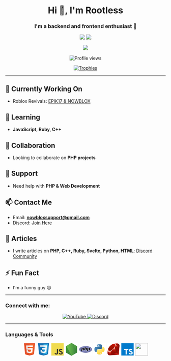 <h1 align="center">Hi 👋, I'm Rootless</h1>
<h3 align="center">I'm a backend and frontend enthusiast 🚀</h3>

<!-- GitHub Stats en haut -->
<p align="center">
  <img src="https://github-readme-stats.vercel.app/api?username=trapzofficial&show_icons=true&theme=radical&count_private=true" />
  <img src="https://github-readme-streak-stats.herokuapp.com/?user=trapzofficial&theme=radical" />
</p>

<p align="center">
  <img src="https://github-readme-stats.vercel.app/api/top-langs/?username=trapzofficial&layout=compact&theme=radical" />
</p>

<p align="center">
  <img src="https://komarev.com/ghpvc/?username=trapzofficial&label=Profile%20views&color=0e75b6&style=flat" alt="Profile views" />
</p>

<p align="center">
  <a href="https://github.com/ryo-ma/github-profile-trophy">
    <img src="https://github-profile-trophy.vercel.app/?username=trapzofficial" alt="Trophies" />
  </a>
</p>

---

## 🔭 Currently Working On
- Roblox Revivals: [EPIK17 & NOWBLOX](https://www.nwblox.xyz/)

## 🌱 Learning
- **JavaScript, Ruby, C++**

## 👯 Collaboration
- Looking to collaborate on **PHP projects**

## 🤝 Support
- Need help with **PHP & Web Development**

## 📫 Contact Me
- Email: **nowbloxsupport@gmail.com**
- Discord: [Join Here](https://discord.gg/m47U3JXW)

## 📝 Articles
- I write articles on **PHP, C++, Ruby, Svelte, Python, HTML**: [Discord Community](https://discord.gg/m47U3JXW)

## ⚡ Fun Fact
- I'm a funny guy 😄

---

### Connect with me:
<p align="center">
  <a href="https://www.youtube.com/@nowblx" target="_blank">
    <img src="https://raw.githubusercontent.com/rahuldkjain/github-profile-readme-generator/master/src/images/icons/Social/youtube.svg" alt="YouTube" width="40" height="40"/>
  </a>
  <a href="https://discord.gg/m47U3JXW" target="_blank">
    <img src="https://raw.githubusercontent.com/rahuldkjain/github-profile-readme-generator/master/src/images/icons/Social/discord.svg" alt="Discord" width="40" height="40"/>
  </a>
</p>

---

### Languages & Tools
<p align="center">
  <img src="https://raw.githubusercontent.com/devicons/devicon/master/icons/html5/html5-original.svg" width="40" height="40"/>
  <img src="https://raw.githubusercontent.com/devicons/devicon/master/icons/css3/css3-original.svg" width="40" height="40"/>
  <img src="https://raw.githubusercontent.com/devicons/devicon/master/icons/javascript/javascript-original.svg" width="40" height="40"/>
  <img src="https://raw.githubusercontent.com/devicons/devicon/master/icons/nodejs/nodejs-original.svg" width="40" height="40"/>
  <img src="https://raw.githubusercontent.com/devicons/devicon/master/icons/php/php-original.svg" width="40" height="40"/>
  <img src="https://raw.githubusercontent.com/devicons/devicon/master/icons/python/python-original.svg" width="40" height="40"/>
  <img src="https://raw.githubusercontent.com/devicons/devicon/master/icons/ruby/ruby-original.svg" width="40" height="40"/>
  <img src="https://raw.githubusercontent.com/devicons/devicon/master/icons/typescript/typescript-original.svg" width="40" height="40"/>
  <img src="https://www.vectorlogo.zone/logos/unity3d/unity3d-icon.svg" width="40" height="40"/>
</p>
